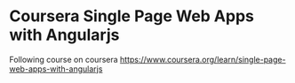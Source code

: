 # Coursera Single Page Web Apps with Angularjs
Following course on coursera https://www.coursera.org/learn/single-page-web-apps-with-angularjs
